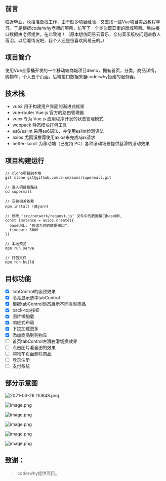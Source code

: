## 前言

临近毕业，秋招准备找工作，由于缺少项目经验，又去找一些Vue项目实战教程学习。于是根据coderwhy老师的项目，仿写了一个类似蘑菇街的商城项目。后端接口数据由老师提供，在此致谢！（原本想仿网易云音乐，奈何音乐版权问题直教人落泪。以后看情况吧，我个人还是很喜欢网易云的。）

## 项目简介

使用Vue全家桶开发的一个移动端商城项目demo，拥有首页，分类，商品详情，购物车，个人五个页面。后端接口数据来自coderwhy搭建的服务器。

## 技术栈

* vue2 用于构建用户界面的渐进式框架  
* vue-router Vue.js 官方的路由管理器  
* vuex 专为 Vue.js 应用程序开发的状态管理模式  
* webpack 静态模块打包工具  
* es6/eslint 采用es6语法，并使用eslint检测语法  
* axios 尤雨溪推荐使用axios来完成ajax请求  
* better-scroll 为移动端（已支持 PC）各种滚动场景提供丝滑的滚动效果  

## 项目构建运行  

```
// clone项目到本地  
git clone git@github.com:5-seasons/supermall.git

// 进入项目根路径
cd supermall

// 安装相关依赖  
npm install (或yarn)

// 修改 "src/network/request.js" 文件中的数据接口baseURL  
const instance = axios.create({
  baseURL: "修改为你的数据接口",
  timeout: 5000
})

// 本地预览  
npm run serve

// 打包文件
npm run build

```

## 目标功能  

- [x] tabControl的吸顶效果
- [x] 高亮显示选中tabControl
- [x] 根据tabControl动态展示不同类型商品
- [x] back-top按钮
- [x] 图片懒加载
- [x] 响应式布局
- [x] 下拉加载更多
- [x] 添加商品到购物车
- [ ] 首页tabControl左滑右滑切换效果  
- [ ] 点击图片看全图的效果 
- [ ] 购物车页面删除商品
- [ ] 登录注册
- [ ] 支付系统

## 部分示意图

![2021-03-29 110848.png](https://p3-juejin.byteimg.com/tos-cn-i-k3u1fbpfcp/ee6e6dd9c3754aefb92d4ebcb1dad3c9~tplv-k3u1fbpfcp-watermark.image)

![image.png](https://p3-juejin.byteimg.com/tos-cn-i-k3u1fbpfcp/526c308656fc4f508d8748c995e4dbd4~tplv-k3u1fbpfcp-watermark.image)

![image.png](https://p1-juejin.byteimg.com/tos-cn-i-k3u1fbpfcp/6713a125622c4ea3ad2c661bee3f8332~tplv-k3u1fbpfcp-watermark.image)

![image.png](https://p1-juejin.byteimg.com/tos-cn-i-k3u1fbpfcp/fcebfb53ae3f4df593b722c88e8e47b5~tplv-k3u1fbpfcp-watermark.image)

![image.png](https://p3-juejin.byteimg.com/tos-cn-i-k3u1fbpfcp/5fd1745de9d6415da34592e9e2e177af~tplv-k3u1fbpfcp-watermark.image)

![image.png](https://p9-juejin.byteimg.com/tos-cn-i-k3u1fbpfcp/fa87952ffb7a46a88f860cc0ccadc496~tplv-k3u1fbpfcp-watermark.image)


## 致谢：  

>coderwhy提供项目。